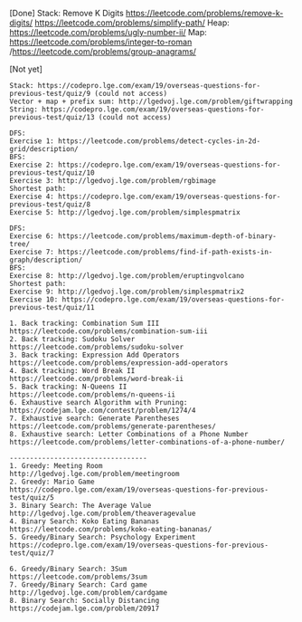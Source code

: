 [Done]
	Stack: Remove K Digits
	https://leetcode.com/problems/remove-k-digits/
	https://leetcode.com/problems/simplify-path/
	Heap: https://leetcode.com/problems/ugly-number-ii/
	Map: https://leetcode.com/problems/integer-to-roman
	/https://leetcode.com/problems/group-anagrams/
	

[Not yet]
	
	Stack: https://codepro.lge.com/exam/19/overseas-questions-for-previous-test/quiz/9 (could not access)
	Vector + map + prefix sum: http://lgedvoj.lge.com/problem/giftwrapping
	String: https://codepro.lge.com/exam/19/overseas-questions-for-previous-test/quiz/13 (could not access)
	
	DFS:
	Exercise 1: https://leetcode.com/problems/detect-cycles-in-2d-grid/description/
	BFS:
	Exercise 2: https://codepro.lge.com/exam/19/overseas-questions-for-previous-test/quiz/10
	Exercise 3: http://lgedvoj.lge.com/problem/rgbimage
	Shortest path:
	Exercise 4: https://codepro.lge.com/exam/19/overseas-questions-for-previous-test/quiz/8
	Exercise 5: http://lgedvoj.lge.com/problem/simplespmatrix
	
	DFS:
	Exercise 6: https://leetcode.com/problems/maximum-depth-of-binary-tree/
	Exercise 7: https://leetcode.com/problems/find-if-path-exists-in-graph/description/
	BFS:
	Exercise 8: http://lgedvoj.lge.com/problem/eruptingvolcano
	Shortest path:
	Exercise 9: http://lgedvoj.lge.com/problem/simplespmatrix2
	Exercise 10: https://codepro.lge.com/exam/19/overseas-questions-for-previous-test/quiz/11
	
	1. Back tracking: Combination Sum III
	https://leetcode.com/problems/combination-sum-iii
	2. Back tracking: Sudoku Solver
	https://leetcode.com/problems/sudoku-solver
	3. Back tracking: Expression Add Operators
	https://leetcode.com/problems/expression-add-operators
	4. Back tracking: Word Break II
	https://leetcode.com/problems/word-break-ii
	5. Back tracking: N-Queens II
	https://leetcode.com/problems/n-queens-ii
	6. Exhaustive search Algorithm with Pruning:
	https://codejam.lge.com/contest/problem/1274/4
	7. Exhaustive search: Generate Parentheses
	https://leetcode.com/problems/generate-parentheses/ 
	8. Exhaustive search: Letter Combinations of a Phone Number
	https://leetcode.com/problems/letter-combinations-of-a-phone-number/

	----------------------------------
	1. Greedy: Meeting Room
	http://lgedvoj.lge.com/problem/meetingroom
	2. Greedy: Mario Game
	https://codepro.lge.com/exam/19/overseas-questions-for-previous-test/quiz/5
	3. Binary Search: The Average Value
	http://lgedvoj.lge.com/problem/theaveragevalue
	4. Binary Search: Koko Eating Bananas
	https://leetcode.com/problems/koko-eating-bananas/
	5. Greedy/Binary Search: Psychology Experiment
	https://codepro.lge.com/exam/19/overseas-questions-for-previous-test/quiz/7
	
	6. Greedy/Binary Search: 3Sum
	https://leetcode.com/problems/3sum
	7. Greedy/Binary Search: Card game 
	http://lgedvoj.lge.com/problem/cardgame
	8. Binary Search: Socially Distancing
	https://codejam.lge.com/problem/20917
	
